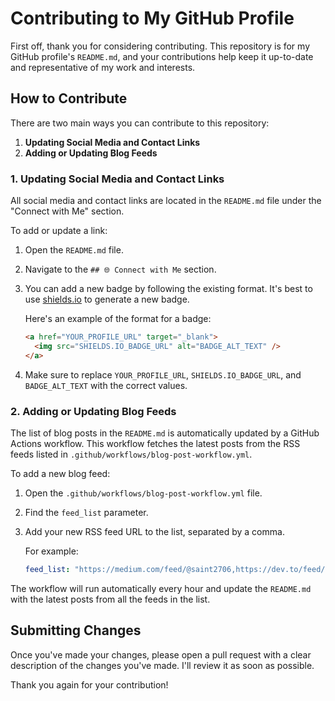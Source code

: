 # Contributing to My GitHub Profile

First off, thank you for considering contributing. This repository is for my GitHub profile's `README.md`, and your contributions help keep it up-to-date and representative of my work and interests.

## How to Contribute

There are two main ways you can contribute to this repository:

1.  **Updating Social Media and Contact Links**
2.  **Adding or Updating Blog Feeds**

### 1. Updating Social Media and Contact Links

All social media and contact links are located in the `README.md` file under the "Connect with Me" section.

To add or update a link:

1.  Open the `README.md` file.
2.  Navigate to the `## 🌐 Connect with Me` section.
3.  You can add a new badge by following the existing format. It's best to use [shields.io](https://shields.io/) to generate a new badge.

    Here's an example of the format for a badge:

    ```html
    <a href="YOUR_PROFILE_URL" target="_blank">
      <img src="SHIELDS.IO_BADGE_URL" alt="BADGE_ALT_TEXT" />
    </a>
    ```

4.  Make sure to replace `YOUR_PROFILE_URL`, `SHIELDS.IO_BADGE_URL`, and `BADGE_ALT_TEXT` with the correct values.

### 2. Adding or Updating Blog Feeds

The list of blog posts in the `README.md` is automatically updated by a GitHub Actions workflow. This workflow fetches the latest posts from the RSS feeds listed in `.github/workflows/blog-post-workflow.yml`.

To add a new blog feed:

1.  Open the `.github/workflows/blog-post-workflow.yml` file.
2.  Find the `feed_list` parameter.
3.  Add your new RSS feed URL to the list, separated by a comma.

    For example:

    ```yaml
    feed_list: "https://medium.com/feed/@saint2706,https://dev.to/feed/saint2706,https://your-new-feed.com/rss"
    ```

The workflow will run automatically every hour and update the `README.md` with the latest posts from all the feeds in the list.

## Submitting Changes

Once you've made your changes, please open a pull request with a clear description of the changes you've made. I'll review it as soon as possible.

Thank you again for your contribution!